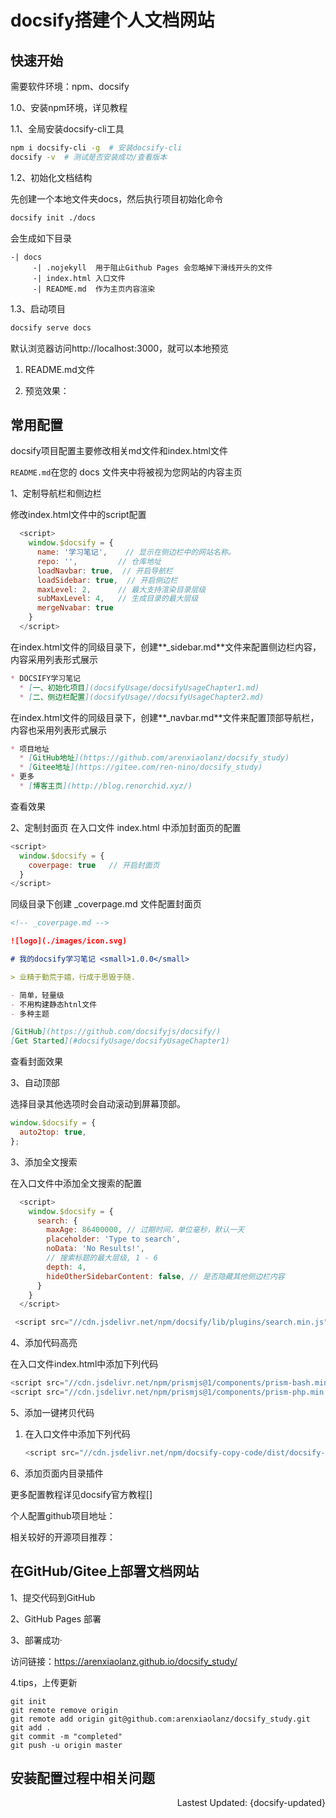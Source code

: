 # docsify搭建个人文档网站

## 快速开始

需要软件环境：npm、docsify

1.0、安装npm环境，详见教程 

1.1、全局安装docsify-cli工具

```bash
npm i docsify-cli -g  # 安装docsify-cli
docsify -v  # 测试是否安装成功/查看版本
```

1.2、初始化文档结构

先创建一个本地文件夹docs，然后执行项目初始化命令

```bash
docsify init ./docs
```

会生成如下目录

```
-| docs
     -| .nojekyll  用于阻止Github Pages 会忽略掉下滑线开头的文件
     -| index.html 入口文件
     -| README.md  作为主页内容渲染
```

1.3、启动项目

```bash
docsify serve docs
```

默认浏览器访问http://localhost:3000，就可以本地预览

1. README.md文件

2. 预览效果：

## 常用配置

docsify项目配置主要修改相关md文件和index.html文件

`README.md`在您的 docs 文件夹中将被视为您网站的内容主页

1、定制导航栏和侧边栏

修改index.html文件中的script配置

```js
  <script>
    window.$docsify = {
      name: '学习笔记',    // 显示在侧边栏中的网站名称。
      repo: '',         // 仓库地址
      loadNavbar: true,  // 开启导航栏
      loadSidebar: true,  // 开启侧边栏
      maxLevel: 2,      // 最大支持渲染目录层级
      subMaxLevel: 4,   // 生成目录的最大层级
      mergeNvabar: true
    }
  </script>
```

在index.html文件的同级目录下，创建**_sidebar.md**文件来配置侧边栏内容，内容采用列表形式展示

```md
* DOCSIFY学习笔记
  * [一、初始化项目](docsifyUsage/docsifyUsageChapter1.md)
  * [二、侧边栏配置](docsifyUsage//docsifyUsageChapter2.md)
```

在index.html文件的同级目录下，创建**_navbar.md**文件来配置顶部导航栏，内容也采用列表形式展示

```md
* 项目地址
  * [GitHub地址](https://github.com/arenxiaolanz/docsify_study)
  * [Gitee地址](https://gitee.com/ren-nino/docsify_study)
* 更多
  * [博客主页](http://blog.renorchid.xyz/)
```

查看效果

2、定制封面页
在入口文件 index.html 中添加封面页的配置



```js
<script>
  window.$docsify = {
    coverpage: true   // 开启封面页
  }
</script>
```

同级目录下创建 _coverpage.md 文件配置封面页

```md
<!-- _coverpage.md -->

![logo](./images/icon.svg)

# 我的docsify学习笔记 <small>1.0.0</small>

> 业精于勤荒于嬉，行成于思毁于随.

- 简单，轻量级
- 不用构建静态htnl文件
- 多种主题

[GitHub](https://github.com/docsifyjs/docsify/)
[Get Started](#docsifyUsage/docsifyUsageChapter1)
```

查看封面效果

3、自动顶部

选择目录其他选项时会自动滚动到屏幕顶部。

```javascript
window.$docsify = {
  auto2top: true,
};
```

3、添加全文搜索

在入口文件中添加全文搜索的配置

```js
  <script>
    window.$docsify = {
      search: {
        maxAge: 86400000, // 过期时间，单位毫秒，默认一天
        placeholder: 'Type to search',
        noData: 'No Results!',
        // 搜索标题的最大层级, 1 - 6
        depth: 4,
        hideOtherSidebarContent: false, // 是否隐藏其他侧边栏内容
      }
    }
  </script>

 <script src="//cdn.jsdelivr.net/npm/docsify/lib/plugins/search.min.js"></script>
```

4、添加代码高亮

在入口文件index.html中添加下列代码

```js
<script src="//cdn.jsdelivr.net/npm/prismjs@1/components/prism-bash.min.js"></script>
<script src="//cdn.jsdelivr.net/npm/prismjs@1/components/prism-php.min.js"></script>
```

5、添加一键拷贝代码

1. 在入口文件中添加下列代码
   
   ```js
   <script src="//cdn.jsdelivr.net/npm/docsify-copy-code/dist/docsify-copy-code.min.js"></script>
   ```

6、添加页面内目录插件

更多配置教程详见docsify官方教程[]

个人配置github项目地址：

相关较好的开源项目推荐：

## 在GitHub/Gitee上部署文档网站

1、提交代码到GitHub

2、GitHub Pages 部署

3、部署成功·

访问链接：https://arenxiaolanz.github.io/docsify_study/

4.tips，上传更新

```git
git init
git remote remove origin
git remote add origin git@github.com:arenxiaolanz/docsify_study.git
git add .
git commit -m "completed"
git push -u origin master
```

## 安装配置过程中相关问题

<p style="text-align:right">Lastest Updated: {docsify-updated}</p>